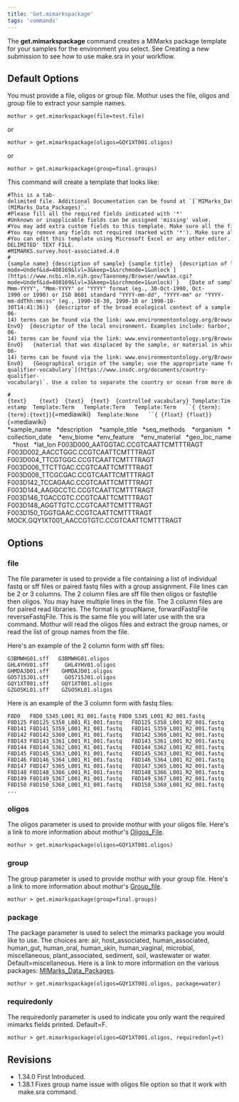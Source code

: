 ```yaml
---
title: 'Get.mimarkspackage'
tags: 'commands'
---
```

The **get.mimarkspackage** command creates a MIMarks package template for
your samples for the environment you select. See Creating a new
submission to see how to use make.sra in your workflow.

## Default Options

You must provide a file, oligos or group file. Mothur uses the file,
oligos and group file to extract your sample names.

    mothur > get.mimarkspackage(file=test.file)

or

    mothur > get.mimarkspackage(oligos=GQY1XT001.oligos)

or

    mothur > get.mimarkspackage(group=final.groups)

This command will create a template that looks like:

    #This is a tab-delimited file. Additional Documentation can be found at `[`MIMarks_Data_Packages`](MIMarks_Data_Packages)`.
    #Please fill all the required fields indicated with '*'
    #Unknown or inapplicable fields can be assigned 'missing' value.
    #You may add extra custom fields to this template. Make sure all the fields are separated by tabs.
    #You may remove any fields not required (marked with '*'). Make sure all the fields are separated by tabs.
    #You can edit this template using Microsoft Excel or any other editor. But while saving the file please make sure to save them as 'TAB-DELIMITED' TEXT FILE.
    #MIMARKS.survey.host-associated.4.0
    #{sample name} {description of sample} {sample title}  {description of library_construction_protocol}  {`[`https://www.ncbi.nlm.nih.gov/Taxonomy/Browser/wwwtax.cgi?mode=Undef&id=408169&lvl=3&keep=1&srchmode=1&unlock`](https://www.ncbi.nlm.nih.gov/Taxonomy/Browser/wwwtax.cgi?mode=Undef&id=408169&lvl=3&keep=1&srchmode=1&unlock)`}   {Date of sampling, in "DD-Mmm-YYYY", "Mmm-YYYY" or "YYYY" format (eg., 30-Oct-1990, Oct-1990 or 1990) or ISO 8601 standard "YYYY-mm-dd", "YYYY-mm" or "YYYY-mm-ddThh:mm:ss" (eg., 1990-10-30, 1990-10 or 1990-10-30T14:41:36)}  {descriptor of the broad ecological context of a sample. Examples include: desert, taiga, deciduous woodland, or coral reef. EnvO (v 2013-06-14) terms can be found via the link: www.environmentontology.org/Browse-EnvO}  {descriptor of the local environment. Examples include: harbor, cliff, or lake. EnvO (v 2013-06-14) terms can be found via the link: www.environmentontology.org/Browse-EnvO}   {material that was displaced by the sample, or material in which a sample was embedded, prior to the sampling event. Examples include: air, soil, or water. EnvO (v 2013-06-14) terms can be found via the link: www.environmentontology.org/Browse-EnvO}   {Geographical origin of the sample; use the appropriate name from this list `[`https://www.insdc.org/documents/country-qualifier-vocabulary`](https://www.insdc.org/documents/country-qualifier-vocabulary)`. Use a colon to separate the country or ocean from more detailed information about the location, eg "Canada: Vancouver" or "Germany: halfway down Zugspitze, Alps"} {The natural (as opposed to laboratory) host to the organism from which the sample was obtained. Use the full taxonomic name, eg, "Homo sapiens".}  {The geographical coordinates of the location where the sample was collected. Specify as degrees latitude and longitude in format "d[d.dddd] N|S d[dd.dddd] W|E", eg, 38.98 N 77.11 W}
`#{text}    {text}  {text}  {text}  {controlled vacabulary} Template:Timestamp  Template:Term   Template:Term   Template:Term   ``{ {term}:{term}:{text}}`{=mediawiki}`  Template:None   ``{ {float} {float}}`{=mediawiki}
    *sample_name   *description    *sample_title   *seq_methods    *organism   *collection_date    *env_biome  *env_feature    *env_material   *geo_loc_name   *host   *lat_lon
    F003D000_AATGGTAC.CCGTCAATTCMTTTRAGT   
    F003D002_AACCTGGC.CCGTCAATTCMTTTRAGT   
    F003D004_TTCGTGGC.CCGTCAATTCMTTTRAGT   
    F003D006_TTCTTGAC.CCGTCAATTCMTTTRAGT   
    F003D008_TTCGCGAC.CCGTCAATTCMTTTRAGT   
    F003D142_TCCAGAAC.CCGTCAATTCMTTTRAGT   
    F003D144_AAGGCCTC.CCGTCAATTCMTTTRAGT   
    F003D146_TGACCGTC.CCGTCAATTCMTTTRAGT   
    F003D148_AGGTTGTC.CCGTCAATTCMTTTRAGT   
    F003D150_TGGTGAAC.CCGTCAATTCMTTTRAGT   
    MOCK.GQY1XT001_AACCGTGTC.CCGTCAATTCMTTTRAGT    

## Options

### file

The file parameter is used to provide a file containing a list of
individual fastq or sff files or paired fastq files with a group
assignment. File lines can be 2 or 3 columns. The 2 column files are sff
file then oligos or fastqfile then oligos. You may have multiple lines
in the file. The 3 column files are for paired read libraries. The
format is groupName, forwardFastqFile reverseFastqFile. This is the same
file you will later use with the sra command. Mothur will read the
oligos files and extract the group names, or read the list of group
names from the file.

Here\'s an example of the 2 column form with sff files:

    G3BMWHG01.sff   G3BMWHG01.oligos
    GHL4YHV01.sff     GHL4YHV01.oligos
    GHMDAJD01.sff    GHMDAJD01.oligos
    GO5715J01.sff     GO5715J01.oligos
    GQY1XT001.sff    GQY1XT001.oligos
    GZGO5KL01.sff    GZGO5KL01.oligos

Here is an example of the 3 column form with fastq files:

    F8D0   F8D0_S345_L001_R1_001.fastq F8D0_S345_L001_R2_001.fastq
    F8D125 F8D125_S358_L001_R1_001.fastq   F8D125_S358_L001_R2_001.fastq
    F8D141 F8D141_S359_L001_R1_001.fastq   F8D141_S359_L001_R2_001.fastq
    F8D142 F8D142_S360_L001_R1_001.fastq   F8D142_S360_L001_R2_001.fastq
    F8D143 F8D143_S361_L001_R1_001.fastq   F8D143_S361_L001_R2_001.fastq
    F8D144 F8D144_S362_L001_R1_001.fastq   F8D144_S362_L001_R2_001.fastq
    F8D145 F8D145_S363_L001_R1_001.fastq   F8D145_S363_L001_R2_001.fastq
    F8D146 F8D146_S364_L001_R1_001.fastq   F8D146_S364_L001_R2_001.fastq
    F8D147 F8D147_S365_L001_R1_001.fastq   F8D147_S365_L001_R2_001.fastq
    F8D148 F8D148_S366_L001_R1_001.fastq   F8D148_S366_L001_R2_001.fastq
    F8D149 F8D149_S367_L001_R1_001.fastq   F8D149_S367_L001_R2_001.fastq
    F8D150 F8D150_S368_L001_R1_001.fastq   F8D150_S368_L001_R2_001.fastq
    ...

### oligos

The oligos parameter is used to provide mothur with your oligos file.
Here\'s a link to more information about mothur\'s
[Oligos\_File](Oligos_File).

    mothur > get.mimarkspackage(oligos=GQY1XT001.oligos)

### group

The group parameter is used to provide mothur with your group file.
Here\'s a link to more information about mothur\'s
[Group\_file](Group_file).

    mothur > get.mimarkspackage(group=final.groups)

### package

The package parameter is used to select the mimarks package you would
like to use. The choices are: air, host\_associated, human\_associated,
human\_gut, human\_oral, human\_skin, human\_vaginal, microbial,
miscellaneous, plant\_associated, sediment, soil, wastewater or water.
Default=miscellaneous. Here is a link to more information on the various
packages: [MIMarks\_Data\_Packages](MIMarks_Data_Packages).

    mothur > get.mimarkspackage(oligos=GQY1XT001.oligos, package=water)

### requiredonly

The requiredonly parameter is used to indicate you only want the
required mimarks fields printed. Default=F.

    mothur > get.mimarkspackage(oligos=GQY1XT001.oligos, requiredonly=t)

## Revisions

-   1.34.0 First Introduced.
-   1.38.1 Fixes group name issue with oligos file option so that it
    work with make.sra command.


